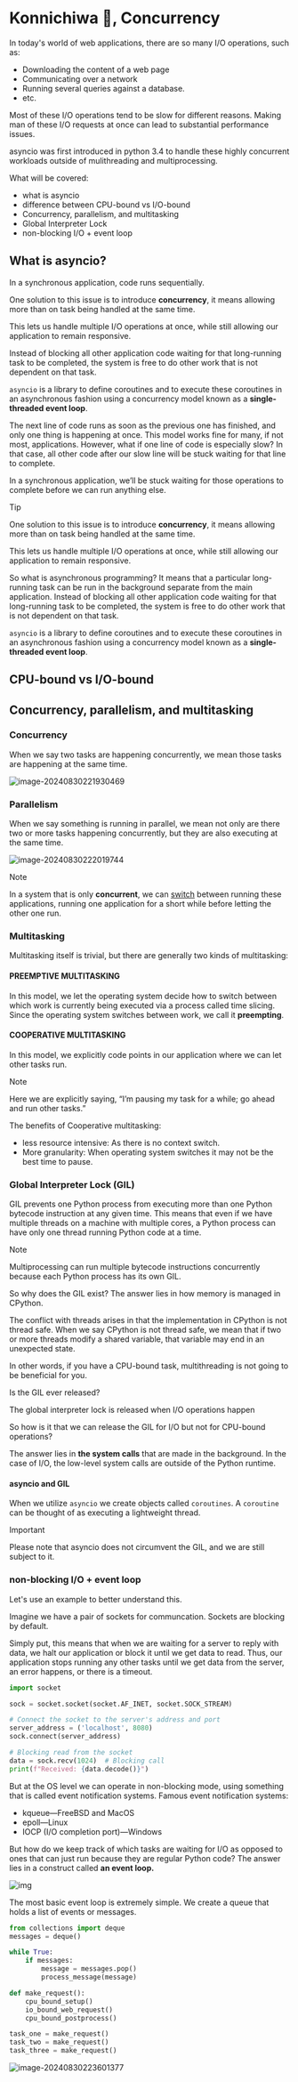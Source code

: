 # Konnichiwa :wave:, Concurrency

In today's world of web applications, there are so many I/O operations, such as:

- Downloading the content of a web page
- Communicating over a network
- Running several queries against a database.
- etc.

Most of these I/O operations tend to be slow for different reasons. Making man of these I/O requests at once can lead to substantial performance issues.

asyncio was first introduced in python 3.4 to handle these highly concurrent workloads outside of mulithreading and multiprocessing.

What will be covered:

- what is asyncio
- difference between CPU-bound vs I/O-bound
- Concurrency, parallelism, and multitasking
- Global Interpreter Lock
- non-blocking I/O + event loop

## What is asyncio?

In a synchronous application, code runs sequentially. 

One solution to this issue is to introduce **concurrency**, it means allowing more than on task being handled at the same time.

This lets us handle multiple I/O operations at once, while still allowing our application to remain responsive.

Instead of blocking all other application code waiting for that long-running task to be completed, the system is free to do other work that is not dependent on that task.

`asyncio` is a library to define coroutines and to execute these coroutines in an asynchronous fashion using a concurrency model known as a **single-threaded event loop**.

The next line of code runs as soon as the previous one has finished, and only one thing is happening at once. This model works fine for many, if not most, applications. However, what if one line of code is especially slow? In that case, all other code after our slow line will be stuck waiting for that line to complete.

In a synchronous application, we’ll be stuck waiting for those operations to complete before we can run anything else.

> [!TIP]
>
> One solution to this issue is to introduce **concurrency**, it means allowing more than on task being handled at the same time.

This lets us handle multiple I/O operations at once, while still allowing our application to remain responsive.

So what is asynchronous programming? It means that a particular long-running task can be run in the background separate from the main application. Instead of blocking all other application code waiting for that long-running task to be completed, the system is free to do other work that is not dependent on that task.

`asyncio` is a library to define coroutines and to execute these coroutines in an asynchronous fashion using a concurrency model known as a **single-threaded event loop**.

## CPU-bound vs I/O-bound

## Concurrency, parallelism, and multitasking

### Concurrency

When we say two tasks are happening concurrently, we mean those tasks are happening at the same time.

![image-20240830221930469](/home/bahram/projects/python-concurrency-with-asyncio/notes/01-getting-to-know-asyncio.assets/image-20240830221930469.png)

### Parallelism

When we say something is running in parallel, we mean not only are there two or more tasks happening concurrently, but they are also executing at the same time.

![image-20240830222019744](/home/bahram/projects/python-concurrency-with-asyncio/notes/01-getting-to-know-asyncio.assets/image-20240830222019744.png)

> [!NOTE]
>
> In a system that is only **concurrent**, we can <u>switch</u> between running these applications, running one application for a short while before letting the other one run.

### Multitasking

Multitasking itself is trivial, but there are generally two kinds of multitasking:

#### PREEMPTIVE MULTITASKING

In this model, we let the operating system decide how to switch between which work is currently being executed via a process called time slicing. Since the operating system switches between work, we call it **preempting**.

#### COOPERATIVE MULTITASKING

In this model,  we explicitly code points in our application where we can let other tasks run.

> [!NOTE]
>
> Here we are explicitly saying, “I’m pausing my task for a while; go ahead and run other tasks.”

The benefits of Cooperative multitasking:

- less resource intensive: As there is no context switch.
- More granularity: When operating system switches it may not be the best time to pause.

### Global Interpreter Lock (GIL)

GIL prevents one Python process from executing more than one Python bytecode instruction at any given time. This means that even if we have multiple threads on a machine with multiple cores, a Python process can have only one thread running Python code at a time.

> [!NOTE]
>
> Multiprocessing can run multiple bytecode instructions concurrently because each Python process has its own GIL.

So why does the GIL exist? The answer lies in how memory is managed in CPython.

The conflict with threads arises in that the implementation in CPython is not thread safe. When we say CPython is not thread safe, we mean that if two or more threads modify a shared variable, that variable may end in an unexpected state.

In other words, if you have a CPU-bound task, multithreading is not going to be beneficial for you.

Is the GIL ever released?

 The global interpreter lock is released when I/O operations happen

So how is it that we can release the GIL for I/O but not for CPU-bound operations?

The answer lies in **the system calls** that are made in the background. In the case of I/O, the low-level system calls are outside of the Python runtime.

#### asyncio and GIL

When we utilize `asyncio` we create objects called `coroutines`.
A `coroutine` can be thought of as executing a lightweight thread.

> [!IMPORTANT]
>
> Please note that asyncio does not circumvent the GIL, and we are still subject to it.

### non-blocking I/O + event loop

Let's use an example to better understand this.

Imagine we have a pair of sockets for communcation. Sockets are blocking by default.

Simply put, this means that when we are waiting for a server to reply with data, we halt our application or block it until we get data to read.
Thus, our application stops running any other tasks until we get data from the server, an error happens, or there is a timeout.

```python
import socket

sock = socket.socket(socket.AF_INET, socket.SOCK_STREAM)

# Connect the socket to the server's address and port
server_address = ('localhost', 8080)
sock.connect(server_address)

# Blocking read from the socket
data = sock.recv(1024)  # Blocking call
print(f"Received: {data.decode()}")
```

But at the  OS level we can operate in non-blocking mode, using something that is called event notification systems. Famous event notification systems:

- kqueue—FreeBSD and MacOS
- epoll—Linux
- IOCP (I/O completion port)—Windows



But how do we keep track of which tasks are waiting for I/O as opposed to ones that can just run because they are regular Python code? The answer lies in a construct called **an event loop.**

![img](/home/bahram/projects/python-concurrency-with-asyncio/slides/reveal.js/assets/event-loop.png)

The most basic event loop is extremely simple. We create a queue that holds a list
of events or messages.

```python
from collections import deque
messages = deque()

while True:
    if messages:
        message = messages.pop()
        process_message(message)

def make_request():
    cpu_bound_setup()
    io_bound_web_request()
    cpu_bound_postprocess()

task_one = make_request()
task_two = make_request()
task_three = make_request()
```

![image-20240830223601377](/home/bahram/projects/python-concurrency-with-asyncio/slides/reveal.js/assets/event-loop-output.png)